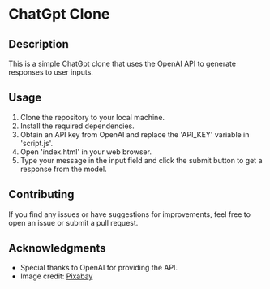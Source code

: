 # ChatGpt Clone

## Description
This is a simple ChatGpt clone that uses the OpenAI API to generate responses to user inputs.

## Usage
1. Clone the repository to your local machine.
2. Install the required dependencies.
3. Obtain an API key from OpenAI and replace the 'API_KEY' variable in 'script.js'.
4. Open 'index.html' in your web browser.
5. Type your message in the input field and click the submit button to get a response from the model.

## Contributing
If you find any issues or have suggestions for improvements, feel free to open an issue or submit a pull request.

## Acknowledgments
- Special thanks to OpenAI for providing the API.
- Image credit: [Pixabay](https://cdn.pixabay.com/photo/2023/02/05/17/33/ai-generated-7770055_640.jpg)
